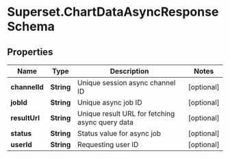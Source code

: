 # Superset.ChartDataAsyncResponseSchema

## Properties
Name | Type | Description | Notes
------------ | ------------- | ------------- | -------------
**channelId** | **String** | Unique session async channel ID | [optional] 
**jobId** | **String** | Unique async job ID | [optional] 
**resultUrl** | **String** | Unique result URL for fetching async query data | [optional] 
**status** | **String** | Status value for async job | [optional] 
**userId** | **String** | Requesting user ID | [optional] 
